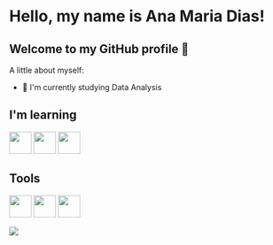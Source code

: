 # Hello, my name is Ana Maria Dias!

## Welcome to my GitHub profile 👋

<!--
**anamariadiasneta/anamariadiasneta** is a ✨ _special_ ✨ repository because its `README.md` (this file) appears on your GitHub profile.
-->

A little about myself:

- 🌱 I'm currently studying Data Analysis


## I'm learning

<link rel="stylesheet" href="https://cdn.jsdelivr.net/gh/devicons/devicon@v2.15.1/devicon.min.css">
<div>

<img src="https://cdn.jsdelivr.net/gh/devicons/devicon/icons/python/python-original.svg" width="40" height="40"/> <img src="https://upload.wikimedia.org/wikipedia/commons/thumb/c/cf/New_Power_BI_Logo.svg/630px-New_Power_BI_Logo.svg.png" width="40" height="40" /> <img src="https://cdn.icon-icons.com/icons2/2397/PNG/512/microsoft_office_excel_logo_icon_145720.png" width="40" height="40" />
</div>

## Tools 

<div>

<img src="https://cdn.icon-icons.com/icons2/2397/PNG/512/microsoft_office_excel_logo_icon_145720.png" width="40" height="40" /> <img src="https://cdn.jsdelivr.net/gh/devicons/devicon/icons/figma/figma-original.svg" width="40" height="40"/> <img src="https://cdn.jsdelivr.net/gh/devicons/devicon/icons/jupyter/jupyter-original-wordmark.svg" width="40" height="40"/>

</div>


<div>

<a href="https://www.linkedin.com/in/ana-maria-dias-a6a848245/" target="_blank"><img src="https://img.shields.io/badge/-LinkedIn-%230077B5?style=for-the-badge&logo=linkedin&logoColor=white" target="_blank"></a>   

</div>



          
